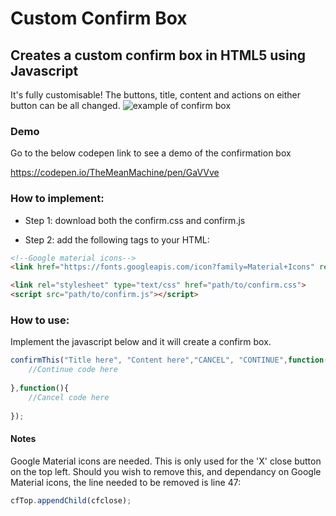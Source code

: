 # Custom Confirm Box
## Creates a custom confirm box in HTML5 using Javascript

It's fully customisable! The buttons, title, content and actions on either button can be all changed.
![example of confirm box](https://i.imgur.com/0fqY2cc.png)

### Demo
Go to the below codepen link to see a demo of the confirmation box

https://codepen.io/TheMeanMachine/pen/GaVVve

### How to implement:

- Step 1: download both the confirm.css and confirm.js

- Step 2: add the following tags to your HTML:
```html
<!--Google material icons-->
<link href="https://fonts.googleapis.com/icon?family=Material+Icons" rel="stylesheet"> 

<link rel="stylesheet" type="text/css" href="path/to/confirm.css">
<script src="path/to/confirm.js"></script>
```
### How to use:

Implement the javascript below and it will create a confirm box.

```javascript
confirmThis("Title here", "Content here","CANCEL", "CONTINUE",function(){
    //Continue code here
    
},function(){
    //Cancel code here
    
});
```
#### Notes

Google Material icons are needed. This is only used for the 'X' close button on the top left. Should you wish to remove this, and dependancy on Google Material icons, the line needed to be removed is line 47:

```javascript
cfTop.appendChild(cfclose);
```
